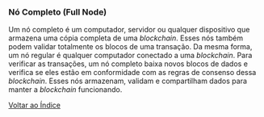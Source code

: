 ### Nó Completo (Full Node)

Um nó completo é um computador, servidor ou qualquer dispositivo que armazena uma cópia completa de uma _blockchain_. Esses nós também podem validar totalmente os blocos de uma transação. Da mesma forma, um nó regular é qualquer computador conectado a uma _blockchain_. Para verificar as transações, um nó completo baixa novos blocos de dados e verifica se eles estão em conformidade com as regras de consenso dessa _blockchain_. Esses nós armazenam, validam e compartilham dados para manter a _blockchain_ funcionando.

[Voltar ao Índice](../)